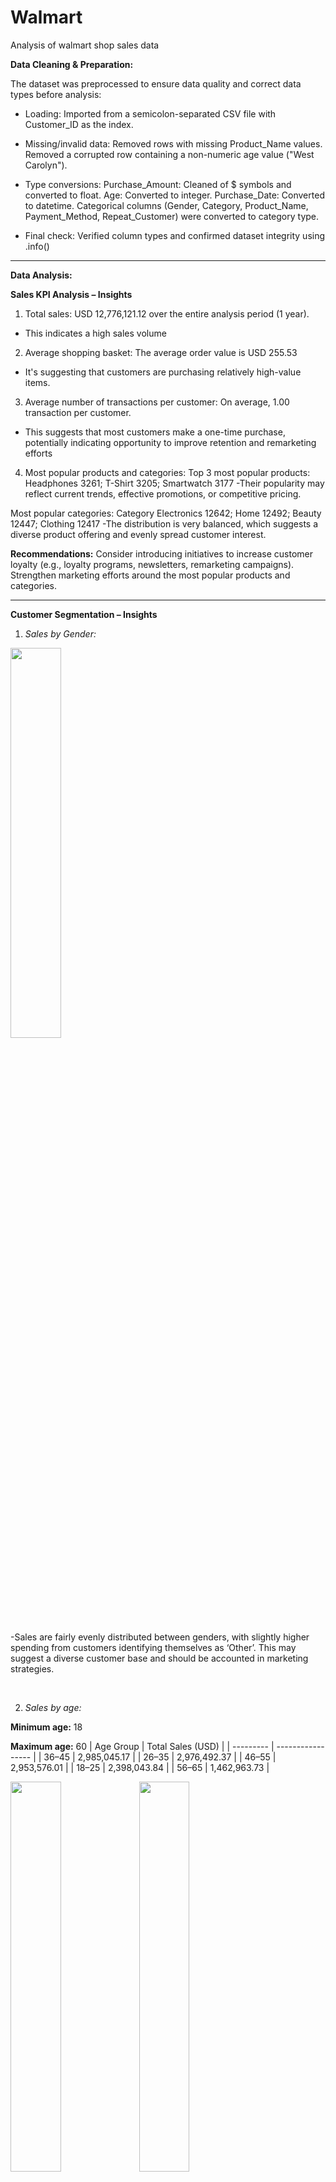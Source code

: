 # Walmart
Analysis of walmart shop sales data



**Data Cleaning & Preparation:**

The dataset was preprocessed to ensure data quality and correct data types before analysis:
-  Loading: Imported from a semicolon-separated CSV file with Customer_ID as the index.

- Missing/invalid data:
Removed rows with missing Product_Name values.
Removed a corrupted row containing a non-numeric age value ("West Carolyn").

- Type conversions:
Purchase_Amount: Cleaned of $ symbols and converted to float.
Age: Converted to integer.
Purchase_Date: Converted to datetime.
Categorical columns (Gender, Category, Product_Name, Payment_Method, Repeat_Customer) were converted to category type.

- Final check: Verified column types and confirmed dataset integrity using .info()

---
  
__Data Analysis:__

**Sales KPI Analysis – Insights**

1. Total sales:
   USD 12,776,121.12 over the entire analysis period (1 year).
- This indicates a high sales volume 

   
2. Average shopping basket:
   The average order value is USD 255.53
- It's suggesting that customers are purchasing relatively high-value items.

3. Average number of transactions per customer:
   On average, 1.00 transaction per customer.
- This suggests that most customers make a one-time purchase, potentially indicating opportunity to improve retention and remarketing efforts

4. Most popular products and categories:
 Top 3 most popular products:
Headphones    3261;
T-Shirt       3205;
Smartwatch    3177
-Their popularity may reflect current trends, effective promotions, or competitive pricing.

Most popular categories:
 Category
Electronics    12642;
Home           12492;
Beauty         12447;
Clothing       12417
-The distribution is very balanced, which suggests a diverse product offering and evenly spread customer interest.

**Recommendations:**
Consider introducing initiatives to increase customer loyalty (e.g., loyalty programs, newsletters, remarketing campaigns).
Strengthen marketing efforts around the most popular products and categories.

---

**Customer Segmentation – Insights**

1. _Sales by Gender:_
<img src="https://github.com/user-attachments/assets/335a8469-3f6c-406a-9161-37dc73e429a7" width="40%">

-Sales are fairly evenly distributed between genders, with slightly higher spending from customers identifying themselves as ‘Other’. This may suggest a diverse customer base and should be accounted in marketing strategies.

<br>

2. _Sales by age:_
   
**Minimum age:** 18

**Maximum age:** 60
| Age Group | Total Sales (USD) |
| --------- | ----------------- |
| 36–45     | 2,985,045.17      |
| 26–35     | 2,976,492.37      |
| 46–55     | 2,953,576.01      |
| 18–25     | 2,398,043.84      |
| 56–65     | 1,462,963.73      |

<img src="https://github.com/user-attachments/assets/6fbc3016-f7dd-4e5f-b86a-7d77ef83ecdc" width="40%">

<img src="https://github.com/user-attachments/assets/04c8dfef-4a48-4ef7-9875-6e92cdca49fd" width="40%">

**Interpretation:**
- The 36-45, 26-35, and 46-55 age groups generate the highest total sales - all above 2.9 million USD.
- These groups also have the largest customer base, suggesting strong purchasing behavior from middle-aged adults.
- The 56-65 age group has the lowest sales and smallest customer count, which may indicate either lower purchasing power.
- Younger adults (18-25) are also active, but spend slightly less overall.

**Recommendations:**
- Focus marketing efforts on the 26-55 age range with personalized offers.
- Consider tailored campaigns for older customers (e.g., senior discounts, pharmacy-related products, local flyer distribution).
- Develop engagement strategies for younger shoppers (e.g., mobile app offers, value bundles for students).

<br>

3. _Sales by city:_
   
**Total number of cities:** 25 095

Cities with the highest sales:

| Age Group | Total Sales (USD) |
| --------- | ----------------- |
| North Michael     | 11 478.75      |
| East Michael     | 10 866.51      |
| New Michael     | 10 574.68      |


<img src="https://github.com/user-attachments/assets/dd620d3f-812b-4f5e-9e27-985e49fe6bfe" width="40%">


Cities with the lowest sales:
| Age Group | Total Sales (USD) |
| --------- | ----------------- |
| Devintown      | 10.08      |
| West Melissaborough     | 10.08      |
| Port Karenfort     | 10.07      |


<img src="https://github.com/user-attachments/assets/b04e7d5f-6170-40b7-9641-e96a108afb40" width="40%">


**Interpretation:**
Very low sales (~10 USD) suggest minimal purchase activity, possibly due to: 
- Newly added regions,
- Or anomalies/test data in the dataset.

<br>

4. _Percentage of returning customers:_
         
**Percentage of returning customers:** 50.49%

This means that almost half of all customers in the dataset have made at least one additional purchase in the past - a strong indicator of repeat engagement.

**Important Data Note:**
Each customer ID appears only once in the dataset.
The information about return behavior is stored in a dedicated column, not based on repeated entries.

**Recommendations:**
Continue strengthening customer loyalty mechanisms:
- loyalty apps
- coupons
- targeted emails or mobile push notifications
     
      
